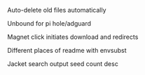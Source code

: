 Auto-delete old files automatically

Unbound for pi hole/adguard

Magnet click initiates download and redirects

Different places of readme with envsubst

Jacket search output seed count desc
